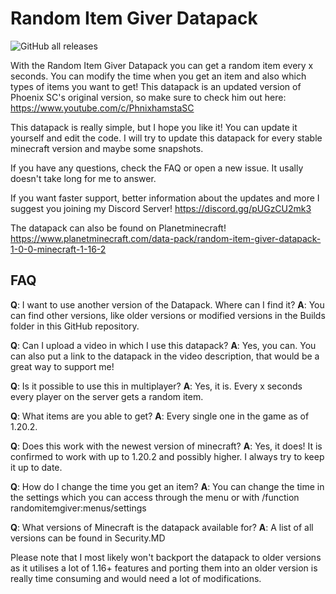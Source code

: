 # Random Item Giver Datapack

![GitHub all releases](https://img.shields.io/github/downloads/Seeloewen/Random-Item-Giver-Datapack/total?style=for-the-badge)

With the Random Item Giver Datapack you can get a random item every x seconds. You can modify the time when you get an item and also which types of items you want to get!
This datapack is an updated version of Phoenix SC's original version, so make sure to check him out here:
https://www.youtube.com/c/PhnixhamstaSC

This datapack is really simple, but I hope you like it!
You can update it yourself and edit the code. I will try to update this datapack for every stable minecraft version and maybe some snapshots.

If you have any questions, check the FAQ or open a new issue. It usally doesn't take long for me to answer.

If you want faster support, better information about the updates and more I suggest you joining my Discord Server!
https://discord.gg/pUGzCU2mk3

The datapack can also be found on Planetminecraft!
https://www.planetminecraft.com/data-pack/random-item-giver-datapack-1-0-0-minecraft-1-16-2

## FAQ

**Q**: I want to use another version of the Datapack. Where can I find it?
**A**: You can find other versions, like older versions or modified versions in the Builds folder in this GitHub repository.

**Q**: Can I upload a video in which I use this datapack?
**A**: Yes, you can. You can also put a link to the datapack in the video description, that would be a great way to support me!

**Q**: Is it possible to use this in multiplayer?
**A**: Yes, it is. Every x seconds every player on the server gets a random item.

**Q**: What items are you able to get?
**A**: Every single one in the game as of 1.20.2.

**Q**: Does this work with the newest version of minecraft?
**A**: Yes, it does! It is confirmed to work with up to 1.20.2 and possibly higher. I always try to keep it up to date.

**Q**: How do I change the time you get an item?
**A**: You can change the time in the settings which you can access through the menu or with /function randomitemgiver:menus/settings

**Q**: What versions of Minecraft is the datapack available for?
**A**: A list of all versions can be found in Security.MD

Please note that I most likely won't backport the datapack to older versions as it utilises a lot of 1.16+ features and porting them into an older version is really time consuming and would need a lot of modifications.
